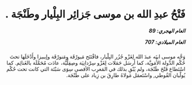 <h1 dir="rtl">فَتْحُ عبدِ الله بن موسى جَزائِر البِلْيار وطَنْجَة .</h1>

<h5 dir="rtl">العام الهجري:  89

العام الميلادي: 707

</h5>

<p dir="rtl">وَجَّه موسى ابنَه عبدَ الله لِغَزْو جُزُر البِلْيار، فافْتَتَح مَيورْقَة ومَنورْقَة وإيبيزا وأَدْخَلَها تحتَ حُكْم الدَّولة الأُمَويَّة، كما أَرسَل حَمَلات لِغَزْو سِرْدانِيَة وصِقِلِّيَّة، عادَت مُحَمَّلَة بالغَنائِم. كما اسْتَطاع فَتْحَ طَنْجَة، ولم يُبْقِ بذلك في المَغرِب الأقصى سِوَى سَبْتَة التي كانت تحت حُكْم يُولْيان القُوطي, واسْتَعمَل مَولاهُ طارِقَ بن زِياد على طَنْجَة.</p></br>
